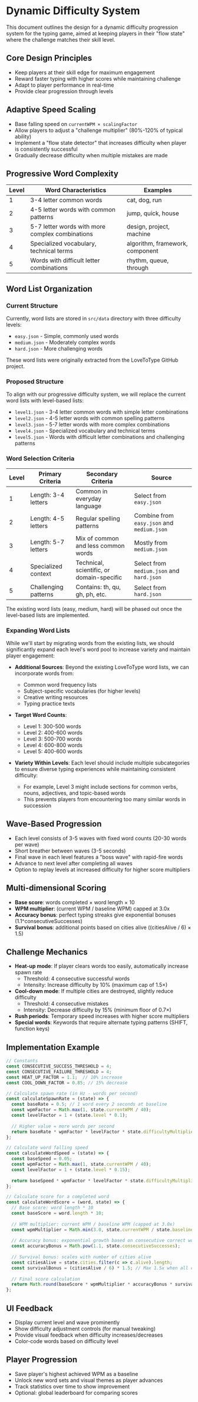 # Dynamic Difficulty System

This document outlines the design for a dynamic difficulty progression system for the typing game, aimed at keeping players in their "flow state" where the challenge matches their skill level.

## Core Design Principles

- Keep players at their skill edge for maximum engagement
- Reward faster typing with higher scores while maintaining challenge
- Adapt to player performance in real-time
- Provide clear progression through levels

## Adaptive Speed Scaling

- Base falling speed on `currentWPM × scalingFactor`
- Allow players to adjust a "challenge multiplier" (80%-120% of typical ability)
- Implement a "flow state detector" that increases difficulty when player is consistently successful
- Gradually decrease difficulty when multiple mistakes are made

## Progressive Word Complexity


| Level | Word Characteristics | Examples |
|-------|---------------------|----------|
| 1 | 3-4 letter common words | cat, dog, run |
| 2 | 4-5 letter words with common patterns | jump, quick, house |
| 3 | 5-7 letter words with more complex combinations | design, project, machine |
| 4 | Specialized vocabulary, technical terms | algorithm, framework, component |
| 5 | Words with difficult letter combinations | rhythm, queue, through |

## Word List Organization

### Current Structure
Currently, word lists are stored in `src/data` directory with three difficulty levels:
- `easy.json` - Simple, commonly used words
- `medium.json` - Moderately complex words
- `hard.json` - More challenging words

These word lists were originally extracted from the LoveToType GitHub project.

### Proposed Structure
To align with our progressive difficulty system, we will replace the current word lists with level-based lists:

- `level1.json` - 3-4 letter common words with simple letter combinations
- `level2.json` - 4-5 letter words with common spelling patterns
- `level3.json` - 5-7 letter words with more complex combinations
- `level4.json` - Specialized vocabulary and technical terms
- `level5.json` - Words with difficult letter combinations and challenging patterns

### Word Selection Criteria

| Level | Primary Criteria | Secondary Criteria | Source |
|-------|-----------------|-------------------|--------|
| 1 | Length: 3-4 letters | Common in everyday language | Select from `easy.json` |
| 2 | Length: 4-5 letters | Regular spelling patterns | Combine from `easy.json` and `medium.json` |
| 3 | Length: 5-7 letters | Mix of common and less common words | Mostly from `medium.json` |
| 4 | Specialized context | Technical, scientific, or domain-specific | Select from `medium.json` and `hard.json` |
| 5 | Challenging patterns | Contains: th, qu, gh, ph, etc. | Select from `hard.json` |

The existing word lists (easy, medium, hard) will be phased out once the level-based lists are implemented.

### Expanding Word Lists

While we'll start by migrating words from the existing lists, we should significantly expand each level's word pool to increase variety and maintain player engagement:

- **Additional Sources**: Beyond the existing LoveToType word lists, we can incorporate words from:
  - Common word frequency lists
  - Subject-specific vocabularies (for higher levels)
  - Creative writing resources
  - Typing practice texts

- **Target Word Counts**:
  - Level 1: 300-500 words
  - Level 2: 400-600 words
  - Level 3: 500-700 words
  - Level 4: 600-800 words
  - Level 5: 400-600 words

- **Variety Within Levels**: Each level should include multiple subcategories to ensure diverse typing experiences while maintaining consistent difficulty:
  - For example, Level 3 might include sections for common verbs, nouns, adjectives, and topic-based words
  - This prevents players from encountering too many similar words in succession

## Wave-Based Progression

- Each level consists of 3-5 waves with fixed word counts (20-30 words per wave)
- Short breather between waves (3-5 seconds)
- Final wave in each level features a "boss wave" with rapid-fire words
- Advance to next level after completing all waves
- Option to replay levels at increased difficulty for higher score multipliers

## Multi-dimensional Scoring

- **Base score**: words completed × word length × 10
- **WPM multiplier**: (current WPM / baseline WPM) capped at 3.0x
- **Accuracy bonus**: perfect typing streaks give exponential bonuses (1.1^consecutiveSuccesses)
- **Survival bonus**: additional points based on cities alive ((citiesAlive / 6) × 1.5)

## Challenge Mechanics

- **Heat-up mode**: If player clears words too easily, automatically increase spawn rate
  - Threshold: 4 consecutive successful words
  - Intensity: Increase difficulty by 10% (maximum cap of 1.5×)
- **Cool-down mode**: If multiple cities are destroyed, slightly reduce difficulty
  - Threshold: 4 consecutive mistakes
  - Intensity: Decrease difficulty by 15% (minimum floor of 0.7×)
- **Rush periods**: Temporary speed increases with higher score multipliers
- **Special words**: Keywords that require alternate typing patterns (SHIFT, function keys)

## Implementation Example

```typescript
// Constants
const CONSECUTIVE_SUCCESS_THRESHOLD = 4;
const CONSECUTIVE_FAILURE_THRESHOLD = 4;
const HEAT_UP_FACTOR = 1.1;  // 10% increase
const COOL_DOWN_FACTOR = 0.85; // 15% decrease

// Calculate spawn rate (in Hz - words per second)
const calculateSpawnRate = (state) => {
  const baseRate = 0.5; // 1 word every 2 seconds at baseline
  const wpmFactor = Math.max(1, state.currentWPM / 40);
  const levelFactor = 1 + (state.level * 0.1);
  
  // Higher value = more words per second
  return baseRate * wpmFactor * levelFactor * state.difficultyMultiplier * state.challengeMultiplier;
};

// Calculate word falling speed
const calculateWordSpeed = (state) => {
  const baseSpeed = 0.05;
  const wpmFactor = Math.max(1, state.currentWPM / 40);
  const levelFactor = 1 + (state.level * 0.15);
  
  return baseSpeed * wpmFactor * levelFactor * state.difficultyMultiplier;
};

// Calculate score for a completed word
const calculateWordScore = (word, state) => {
  // Base score: word length * 10
  const baseScore = word.length * 10;
  
  // WPM multiplier: current WPM / baseline WPM (capped at 3.0x)
  const wpmMultiplier = Math.min(3.0, state.currentWPM / state.baselineWPM);
  
  // Accuracy bonus: exponential growth based on consecutive correct words
  const accuracyBonus = Math.pow(1.1, state.consecutiveSuccesses);
  
  // Survival bonus: scales with number of cities alive
  const citiesAlive = state.cities.filter(c => c.alive).length;
  const survivalBonus = (citiesAlive / 6) * 1.5; // Max 1.5x when all cities alive
  
  // Final score calculation
  return Math.round(baseScore * wpmMultiplier * accuracyBonus * survivalBonus);
};
```

## UI Feedback

- Display current level and wave prominently
- Show difficulty adjustment controls (for manual tweaking)
- Provide visual feedback when difficulty increases/decreases
- Color-code words based on difficulty level

## Player Progression

- Save player's highest achieved WPM as a baseline
- Unlock new word sets and visual themes as player advances
- Track statistics over time to show improvement
- Optional: global leaderboard for comparing scores 